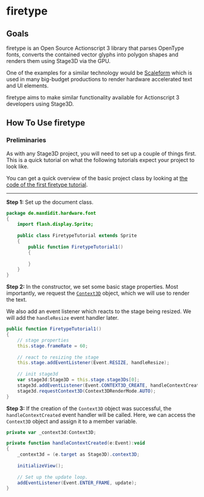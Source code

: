 # firetype

## Goals

firetype is an Open Source Actionscript 3 library that parses OpenType fonts, converts the contained vector glyphs into polygon shapes and renders them using Stage3D via the GPU.

One of the examples for a similar technology would be [Scaleform](http://gameware.autodesk.com/scaleform) which is used in many big-budget productions to render hardware accelerated text and UI elements.

firetype aims to make similar functionality available for Actionscript 3 developers using Stage3D.

## How To Use firetype

### Preliminaries

As with any Stage3D project, you will need to set up a couple of things first. This is a quick tutorial on what the following tutorials expect your project to look like.

You can get a quick overview of the basic project class by looking at [the code of the first firetype tutorial](https://github.com/MaxDidIt/firetype/blob/master/src/test/flash/de/maxdidit/hardware/font/FiretypeTutorial1.as).

- - -

**Step 1:** Set up the document class.

```ActionScript
package de.maxdidit.hardware.font 
{
	import flash.display.Sprite;
	
	public class FiretypeTutorial extends Sprite 
	{
		public function FiretypeTutorial1() 
		{
		
		}
	}
}
```

**Step 2:** In the constructor, we set some basic stage properties. Most importantly, we request the [`Context3D`](http://help.adobe.com/en_US/FlashPlatform/reference/actionscript/3/flash/display3D/Context3D.html) object, which we will use to render the text.

We also add an event listener which reacts to the stage being resized. We will add the `handleResize` event handler later.

```ActionScript
public function FiretypeTutorial1() 
{
	// stage properties
	this.stage.frameRate = 60;
	
	// react to resizing the stage
	this.stage.addEventListener(Event.RESIZE, handleResize);
	
	// init stage3d
	var stage3d:Stage3D = this.stage.stage3Ds[0];
	stage3d.addEventListener(Event.CONTEXT3D_CREATE, handleContextCreated);
	stage3d.requestContext3D(Context3DRenderMode.AUTO);
}
```

**Step 3:** If the creation of the `Context3D` object was successful, the `handleContextCreated` event handler will be called. Here, we can access the `Context3D` object and assign it to a member variable.



```ActionScript
private var _context3d:Context3D;

private function handleContextCreated(e:Event):void 
{
	_context3d = (e.target as Stage3D).context3D;
	
	initializeView();
	
	// Set up the update loop.
	addEventListener(Event.ENTER_FRAME, update);
}
```